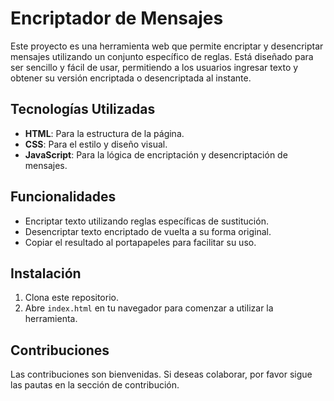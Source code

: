 # Encriptador de Mensajes

Este proyecto es una herramienta web que permite encriptar y desencriptar mensajes utilizando un conjunto específico de reglas. Está diseñado para ser sencillo y fácil de usar, permitiendo a los usuarios ingresar texto y obtener su versión encriptada o desencriptada al instante.

## Tecnologías Utilizadas

- **HTML**: Para la estructura de la página.
- **CSS**: Para el estilo y diseño visual.
- **JavaScript**: Para la lógica de encriptación y desencriptación de mensajes.

## Funcionalidades

- Encriptar texto utilizando reglas específicas de sustitución.
- Desencriptar texto encriptado de vuelta a su forma original.
- Copiar el resultado al portapapeles para facilitar su uso.

## Instalación

1. Clona este repositorio.
2. Abre `index.html` en tu navegador para comenzar a utilizar la herramienta.

## Contribuciones

Las contribuciones son bienvenidas. Si deseas colaborar, por favor sigue las pautas en la sección de contribución.

